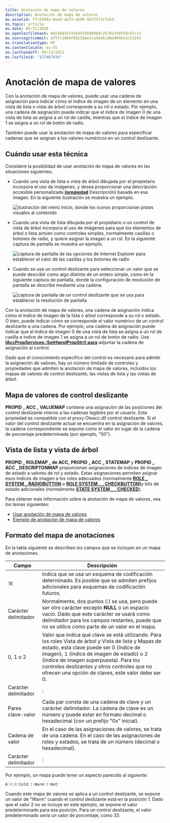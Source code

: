 ```yaml
---
title: Anotación de mapa de valores
description: Anotación de mapa de valores
ms.assetid: f7c9304a-0eed-4a73-ab06-56723f3cfa5d
ms.topic: article
ms.date: 05/31/2018
ms.openlocfilehash: 8d21b04374344475689989c2570af6975dc97c13
ms.sourcegitcommit: d75fc10b9f0825bbe5ce5045c90d4045e3c53243
ms.translationtype: MT
ms.contentlocale: es-ES
ms.lasthandoff: 09/13/2021
ms.locfileid: "127467916"
---
```

# <a name="value-map-annotation"></a>Anotación de mapa de valores

Con la anotación de mapa de valores, puede usar una cadena de asignación para indicar cómo el índice de imagen de un elemento en una vista de lista o vista de árbol corresponde a su rol o estado. Por ejemplo, una cadena de asignación puede indicar que el índice de imagen 0 de una vista de lista se asigna a un rol de casilla, mientras que el índice de imagen 1 se asigna a un rol de botón de radio.

También puede usar la anotación de mapa de valores para especificar cadenas que se asignan a los valores numéricos en un control deslizante.

## <a name="when-to-use-this-technique"></a>Cuándo usar esta técnica

Considere la posibilidad de usar anotación de mapa de valores en las situaciones siguientes.

-   Cuando una vista de lista o vista de árbol dibujada por el propietario incorpora el uso de imágenes, y desea proporcionar una descripción accesible personalizada [**(propiedad**](description-property.md) Descripción) basada en esa imagen. En la siguiente ilustración se muestra un ejemplo.

    ![ilustración del menú Inicio, donde los iconos proporcionan pistas visuales al contenido](images/iconlist.gif)

-   Cuando una vista de lista dibujada por el propietario o un control de vista de árbol incorpora el uso de imágenes para que los elementos de árbol o lista actúen como controles simples, normalmente casillas o botones de radio, y quiere asignar la imagen a un rol. En la siguiente captura de pantalla se muestra un ejemplo.

    ![captura de pantalla de las opciones de Internet Explorer para establecer el valor de las casillas y los botones de radio](images/customlist.gif)

-   Cuando se usa un control deslizante para seleccionar un valor que se puede describir como algo distinto de un entero simple, como en la siguiente captura de pantalla, donde la configuración de resolución de pantalla se describe mediante una cadena.

    ![captura de pantalla de un control deslizante que se usa para establecer la resolución de pantalla](images/slider.gif)

Con la anotación de mapa de valores, una cadena de asignación indica cómo el índice de imagen de la lista o árbol corresponde a su rol o estado. O bien, puede indicar cómo se corresponde el valor numérico de un control deslizante a una cadena. Por ejemplo, una cadena de asignación puede indicar que el índice de imagen 0 de una vista de lista se asigna a un rol de casilla e índice de imagen 1 se asigna a un rol de botón de radio. Use [**IAccPropServices::SetHwndPropStr() para**](/windows/desktop/api/Oleacc/nf-oleacc-iaccpropservices-sethwndpropstr) adjuntar la cadena de asignación al control.

Dado que el conocimiento específico del control es necesario para admitir la asignación de valores, hay un número limitado de controles y propiedades que admiten la anotación de mapa de valores, incluidos los mapas de valores de control deslizante, las vistas de lista y las vistas de árbol.

## <a name="slider-value-map"></a>Mapa de valores de control deslizante

**PROPID \_ ACC \_ VALUEMAP** contiene una asignación de las posiciones del control deslizante interno a las cadenas legibles por el usuario. Esta propiedad es compatible con el proxy Oleacc.dll control deslizante. Si el valor del control deslizante actual se encuentra en la asignación de valores, la cadena correspondiente se expone como el valor en lugar de la cadena de porcentaje predeterminada (por ejemplo, "50").

## <a name="list-view-and-tree-view"></a>Vista de lista y vista de árbol

**PROPID \_ ROLEMAP \_ de ACC,** **PROPID \_ ACC \_ STATEMAP** y **PROPID \_ ACC \_ DESCRIPTONMAP** proporcionan asignaciones de índices de imagen de estado a valores de rol y estado. Estas asignaciones permiten asignar esos índices de imagen a los roles adecuados (normalmente [**ROLE \_ SYSTEM \_ RADIOBUTTON**](object-roles.md) o [**ROLE SYSTEM \_ \_ CHECKBUTTON)**](object-roles.md)y bits de estado adicionales (normalmente [**STATE SYSTEM \_ \_ CHECKED**](object-state-constants.md)).

Para obtener más información sobre la anotación de mapa de valores, vea los temas siguientes:

-   [Usar anotación de mapa de valores](using-value-map-annotation.md)
-   [Ejemplo de anotación de mapa de valores](value-map-annotation-sample.md)

## <a name="annotation-map-format"></a>Formato del mapa de anotaciones

En la tabla siguiente se describen los campos que se incluyen en un mapa de anotaciones.



| Campo               | Descripción                                                                                                                                                                                                                                                                   |
|---------------------|-------------------------------------------------------------------------------------------------------------------------------------------------------------------------------------------------------------------------------------------------------------------------------|
| 'A'                 | Indica que se usa un esquema de codificación determinado. Es posible que se admiten prefijos adicionales para esquemas de codificación futuros.                                                                                                                                                          |
| Carácter delimitador | Normalmente, dos puntos (:) se usa, pero puede ser otro carácter excepto **NULL** o un espacio vacío. Dado que este carácter se usará como delimitador para los campos restantes, puede que no se utilice como parte de un valor en el mapa.                                               |
| 0, 1 o 2          | Valor que indica qué clave se está utilizando. Para los roles Vista de árbol y Vista de lista y Mapas de estado, esta clave puede ser 0 (índice de imagen), 1 (índice de imagen de estado) o 2 (índice de imagen superpuesta). Para los controles deslizantes y otros controles que no ofrecen una opción de claves, este valor debe ser 0. |
| Carácter delimitador | :                                                                                                                                                                                                                                                                             |
| Pares clave-valor     | Cada par consta de una cadena de clave y un carácter delimitador. La cadena de clave es un número y puede estar en formato decimal o hexadecimal (con un prefijo "0x" inicial).                                                                                                            |
| Cadena de valor        | En el caso de las asignaciones de valores, se trata de una cadena. En el caso de las asignaciones de roles y estados, se trata de un número (decimal o hexadecimal).                                                                                                                                                                         |
| Carácter delimitador | :                                                                                                                                                                                                                                                                             |



 

Por ejemplo, un mapa puede tener un aspecto parecido al siguiente:


```C++
A:0:0:Cold:1:Warm:3:Hot:
```



Cuando este mapa de valores se aplica a un control deslizante, se expone un valor de "Warm" cuando el control deslizante está en la posición 1. Dado que el valor 2 no se incluye en este ejemplo, se expone el valor predeterminado para esa posición. Para un control deslizante, el valor predeterminado sería un valor de porcentaje, como 33.

 

 




